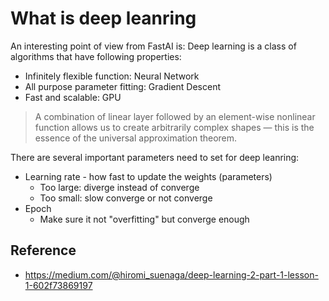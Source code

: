 # What is deep leanring

An interesting point of view from FastAI is: Deep learning is a class of algorithms that have following properties:
- Infinitely flexible function: Neural Network
- All purpose parameter fitting: Gradient Descent
- Fast and scalable: GPU

> A combination of linear layer followed by an element-wise nonlinear function allows us to create arbitrarily complex shapes — this is the essence of the universal approximation theorem.

There are several important parameters need to set for deep leanring:
- Learning rate - how fast to update the weights (parameters)
    - Too large: diverge instead of converge
    - Too small: slow converge or not converge
- Epoch
  - Make sure it not "overfitting" but converge enough

## Reference
- https://medium.com/@hiromi_suenaga/deep-learning-2-part-1-lesson-1-602f73869197